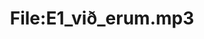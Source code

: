 ---
title: File:E1_við_erum.mp3
recording of: við erum
reading speed: slow
speaker: E
license: CC0
---